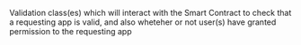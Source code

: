 Validation class(es) which will interact with the Smart Contract to check that a requesting app is valid, and also wheteher or not user(s) have granted permission to the requesting app